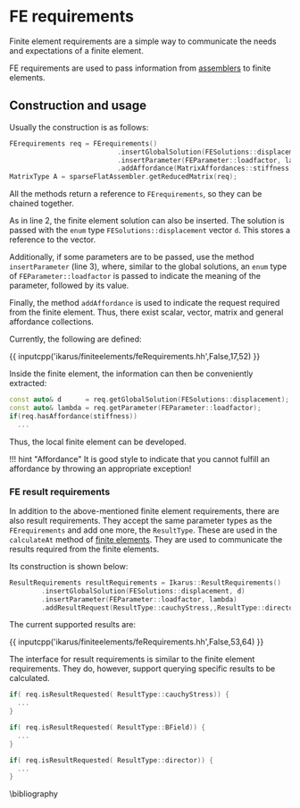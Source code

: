 <!--
SPDX-FileCopyrightText: 2022 The Ikarus Developers mueller@ibb.uni-stuttgart.de
SPDX-License-Identifier: CC-BY-SA-4.0
-->

# FE requirements

Finite element requirements are a simple way to communicate the needs and expectations of a finite element.

FE requirements are used to pass information from [assemblers](assembler.md) to finite elements. 
## Construction and usage
Usually the construction is as follows:
```cpp linenums="1"
FErequirements req = FErequirements()
                           .insertGlobalSolution(FESolutions::displacement, d)
                           .insertParameter(FEParameter::loadfactor, lambda)
                           .addAffordance(MatrixAffordances::stiffness);
MatrixType A = sparseFlatAssembler.getReducedMatrix(req);
```

All the methods return a reference to `FErequirements`, so they can be chained together.

As in line 2, the finite element solution can also be inserted. The solution is passed with the `enum` type 
`FESolutions::displacement` vector `d`. This stores a reference to the vector.

Additionally, if some parameters are to be passed, use the method `insertParameter` (line 3), where, similar to the 
global solutions, an `enum` type of `FEParameter::loadfactor` is passed to indicate the meaning of the parameter, 
followed by its value.

Finally, the method `addAffordance` is used to indicate the request required from the finite element.
Thus, there exist scalar, vector, matrix and general affordance collections.

Currently, the following are defined:

{{ inputcpp('ikarus/finiteelements/feRequirements.hh',False,17,52) }}

Inside the finite element, the information can then be conveniently extracted:
```cpp linenums="1"
const auto& d      = req.getGlobalSolution(FESolutions::displacement);
const auto& lambda = req.getParameter(FEParameter::loadfactor);
if(req.hasAffordance(stiffness))
  ...
```
Thus, the local finite element can be developed.

!!! hint "Affordance"
        It is good style to indicate that you cannot fulfill an affordance by throwing an appropriate exception!

### FE result requirements
In addition to the above-mentioned finite element requirements, there are also result requirements. 
They accept the same parameter types as the `FErequirements` and add one more, the `ResultType`.
These are used in the `calculateAt` method of [finite elements](finiteElements.md).
They are used to communicate the results required from the finite elements.

Its construction is shown below:
```cpp linenums="1"
ResultRequirements resultRequirements = Ikarus::ResultRequirements()
        .insertGlobalSolution(FESolutions::displacement, d)
        .insertParameter(FEParameter::loadfactor, lambda)
        .addResultRequest(ResultType::cauchyStress,,ResultType::director);
```

The current supported results are:

{{ inputcpp('ikarus/finiteelements/feRequirements.hh',False,53,64) }}

The interface for result requirements is similar to the finite element requirements.
They do, however, support querying specific results to be calculated.

```cpp
if( req.isResultRequested( ResultType::cauchyStress)) {
  ...
}

if( req.isResultRequested( ResultType::BField)) {
  ...
}

if( req.isResultRequested( ResultType::director)) {
  ...
}
```

\bibliography

